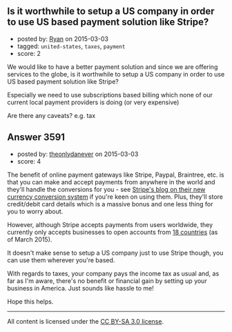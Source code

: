 ## Is it worthwhile to setup a US company in order to use US based payment solution like Stripe?

- posted by: [Ryan](https://stackexchange.com/users/171062/ryan) on 2015-03-03
- tagged: `united-states`, `taxes`, `payment`
- score: 2

<p>We would like to have a better payment solution and since we are offering services to the globe, is it worthwhile to setup a US company in order to use US based payment solution like Stripe? </p>

<p>Especially we need to use subscriptions based billing which none of our current local payment providers is doing (or very expensive)</p>

<p>Are there any caveats? e.g. tax </p>



## Answer 3591

- posted by: [theonlydanever](https://stackexchange.com/users/4692060/theonlydanever) on 2015-03-03
- score: 4

<p>The benefit of online payment gateways like Stripe, Paypal, Braintree, etc. is that you can make and accept payments from anywhere in the world and they'll handle the conversions for you - see <a href="https://stripe.com/blog/new-currencies" rel="nofollow">Stripe's blog on their new currency conversion system</a> if you're keen on using them. Plus, they'll store credit/debit card details which is a massive bonus and one less thing for you to worry about.</p>

<p>However, although Stripe accepts payments from users worldwide, they currently only accepts businesses to open accounts from <a href="https://stripe.com/global" rel="nofollow">18 countries</a> (as of March 2015).</p>

<p>It doesn't make sense to setup a US company just to use Stripe though, you can use them wherever you're based.</p>

<p>With regards to taxes, your company pays the income tax as usual and, as far as I'm aware, there's no benefit or financial gain by setting up your business in America. Just sounds like hassle to me!</p>

<p>Hope this helps.</p>




---

All content is licensed under the [CC BY-SA 3.0 license](https://creativecommons.org/licenses/by-sa/3.0/).
